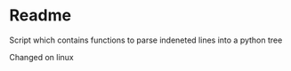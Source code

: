 # Readme

Script which contains functions to parse indeneted lines into a python tree

Changed on linux

